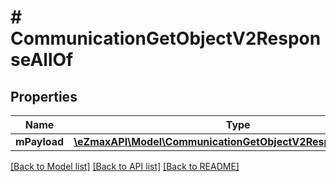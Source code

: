 # # CommunicationGetObjectV2ResponseAllOf

## Properties

Name | Type | Description | Notes
------------ | ------------- | ------------- | -------------
**mPayload** | [**\eZmaxAPI\Model\CommunicationGetObjectV2ResponseMPayload**](CommunicationGetObjectV2ResponseMPayload.md) |  |

[[Back to Model list]](../../README.md#models) [[Back to API list]](../../README.md#endpoints) [[Back to README]](../../README.md)
